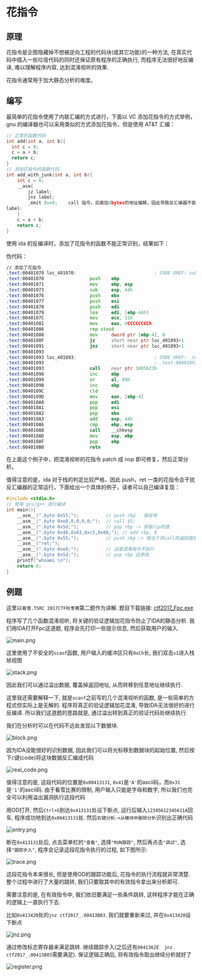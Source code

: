 # 花指令

## 原理

花指令是企图隐藏掉不想被逆向工程的代码块(或其它功能)的一种方法, 在真实代码中插入一些垃圾代码的同时还保证原有程序的正确执行, 而程序无法很好地反编译, 难以理解程序内容, 达到混淆视听的效果.

花指令通常用于加大静态分析的难度。

## 编写

最简单的花指令使用了内联汇编的方式进行，下面以 VC 添加花指令的方式举例，gnu 的编译器也可以采用类似的方式添加花指令，但是使用 AT&T 汇编：

```c
// 正常的函数代码
int add(int a, int b){
  int c = 0;
  c = a + b;
  return c;
}
// 添加花指令的函数代码
int add_with_junk(int a, int b){
	int c = 0;
	__asm{
		jz label;
		jnz label;
		_emit 0xe8;    call 指令，后面加4bytes的地址偏移，因此导致反汇编器不能正常识别
label:
	}
	c = a + b;
	return c;
}

```

使用 ida 的反编译时，添加了花指令的函数不能正常识别，结果如下：

伪代码：

```asm
// 添加了花指令
.text:00401070 loc_401070:                             ; CODE XREF: sub_401005↑j
.text:00401070                 push    ebp
.text:00401071                 mov     ebp, esp
.text:00401073                 sub     esp, 44h
.text:00401076                 push    ebx
.text:00401077                 push    esi
.text:00401078                 push    edi
.text:00401079                 lea     edi, [ebp-44h]
.text:0040107C                 mov     ecx, 11h
.text:00401081                 mov     eax, 0CCCCCCCCh
.text:00401086                 rep stosd
.text:00401088                 mov     dword ptr [ebp-4], 0
.text:0040108F                 jz      short near ptr loc_401093+1
.text:00401091                 jnz     short near ptr loc_401093+1
.text:00401093
.text:00401093 loc_401093:                             ; CODE XREF: .text:0040108F↑j
.text:00401093                                         ; .text:00401091↑j
.text:00401093                 call    near ptr 3485623h
.text:00401098                 inc     ebp
.text:00401099                 or      al, 89h
.text:0040109B                 inc     ebp
.text:0040109C                 cld
.text:0040109D                 mov     eax, [ebp-4]
.text:004010A0                 pop     edi
.text:004010A1                 pop     esi
.text:004010A2                 pop     ebx
.text:004010A3                 add     esp, 44h
.text:004010A6                 cmp     ebp, esp
.text:004010A8                 call    __chkesp
.text:004010AD                 mov     esp, ebp
.text:004010AF                 pop     ebp
.text:004010B0                 retn
```

在上面这个例子中，把混淆视听的花指令 patch 成 nop 即可修复，然后正常分析。

值得注意的是，ida 对于栈的判定比较严格，因此 push，ret 一类的花指令会干扰反汇编器的正常运行，下面给出一个具体的例子，读者可以自己编译复现：

```c++
#include <stdio.h>
// 使用 gcc/g++ 进行编译
int main(){
	__asm__(".byte 0x55;");          // push rbp   保存栈 
	__asm__(".byte 0xe8,0,0,0,0;");  // call $5;	
	__asm__(".byte 0x5d;");	         // pop rbp -> 获取rip的值 
	__asm__(".byte 0x48,0x83,0xc5,0x08;"); // add rbp, 8
	__asm__(".byte 0x55;");          // push rbp -> 相当于将call的返回值修改到下面去
	__asm__("ret;");
	__asm__(".byte 0xe8;");          // 这是混淆指令不执行
	__asm__(".byte 0x5d;");          // pop rbp 还原栈		
	printf("whoami \n");
	return 0;
} 
```



## 例题

这里以`看雪.TSRC 2017CTF秋季赛`第二题作为讲解. 题目下载链接: [ctf2017_Fpc.exe](https://github.com/ctf-wiki/ctf-challenges/blob/master/reverse/anti-debug/2017_pediy/ctf2017_Fpc.exe)

程序写了几个函数混淆视听, 将关键的验证逻辑加花指令防止了IDA的静态分析. 我们用IDA打开Fpc这道题, 程序会先打印一些提示信息, 然后获取用户的输入.

![main.png](./figure/2017_pediy/main.png)

这里使用了不安全的`scanf`函数, 用户输入的缓冲区只有`0xCh`长, 我们双击`v1`进入栈帧视图

![stack.png](./figure/2017_pediy/stack.png)

因此我们可以通过溢出数据, 覆盖掉返回地址, 从而转移到任意地址继续执行.

这里我还需要解释一下, 就是`scanf`之前写的几个混淆视听的函数, 是一些简单的方程式但实际上是无解的. 程序将真正的验证逻辑加花混淆, 导致IDA无法很好的进行反编译. 所以我们这道题的思路就是, 通过溢出转到真正的验证代码处继续执行.

我们在分析时可以在代码不远处发现以下数据块.

![block.png](./figure/2017_pediy/block.png)

因为IDA没能很好的识别数据, 因此我们可以将光标移到数据块的起始位置, 然后按下`C`键(code)将这块数据反汇编成代码

![real_code.png](./figure/2017_pediy/real_code.png)

值得注意的是, 这段代码的位置是`0x00413131`, `0x41`是`'A'`的ascii码，而`0x31`是`'1'`的ascii码. 由于看雪比赛的限制, 用户输入只能是字母和数字, 所以我们也完全可以利用溢出漏洞执行这段代码

用OD打开, 然后`Ctrl+G`到达`0x413131`处设下断点, 运行后输入`12345612345611A`回车, 程序成功地到达`0x00413131`处. 然后`右键分析->从模块中删除分析`识别出正确代码

![entry.png](./figure/2017_pediy/entry.png)

断在`0x413131`处后, 点击菜单栏的`"查看"`, 选择`"RUN跟踪"`, 然后再点击`"调试"`, 选择`"跟踪步入"`, 程序会记录这段花指令执行的过程, 如下图所示:

![trace.png](./figure/2017_pediy/trace.png)

这段花指令本来很长, 但是使用OD的跟踪功能后, 花指令的执行流程就非常清楚. 整个过程中进行了大量的跳转, 我们只要取其中的有效指令拿出来分析即可.

需要注意的是, 在有效指令中, 我们依旧要满足一些条件跳转, 这样程序才能在正确的逻辑上一直执行下去.

比如`0x413420`处的`jnz ctf2017_.00413B03`. 我们就要重新来过, 并在`0x413420`设下断点

![jnz.png](./figure/2017_pediy/jnz.png)

通过修改标志寄存器来满足跳转. 继续跟踪步入(之后还有`0041362E  jnz ctf2017_.00413B03`需要满足). 保证逻辑正确后, 将有效指令取出继续分析就好了

![register.png](./figure/2017_pediy/register.png)
